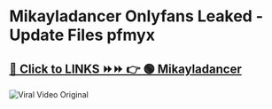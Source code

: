
 # Mikayladancer Onlyfans Leaked - Update Files pfmyx

## <h2><a href="https://clipsfans.com/Mikayladancer&ref=git">🔗 Click to LINKS ⏩⏩ 👉 🟢 Mikayladancer </a></h2>

<a href="https://clipsfans.com/Mikayladancer&ref=git" rel="nofollow" data-target="animated-image.originalLink"><img src="https://i.ibb.co.com/xMMVF88/686577567.gif" alt="Viral Video Original" style="max-width: 100%; display: inline-block;" data-target="animated-image.originalImage"></a>

